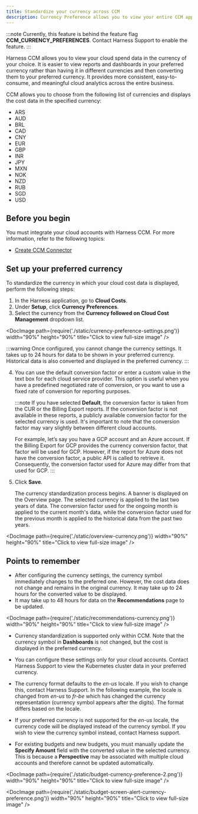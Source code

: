 ```yaml
---
title: Standardize your currency across CCM
description: Currency Preference allows you to view your entire CCM application in your preferred currency for different cloud providers. 
---
```



:::note
Currently, this feature is behind the feature flag **CCM_CURRENCY_PREFERENCES**. Contact Harness Support to enable the feature.
:::

Harness CCM allows you to view your cloud spend data in the currency of your choice. It is easier to view reports and dashboards in your preferred currency rather than having it in different currencies and then converting them to your preferred currency. It provides more consistent, easy-to-consume, and meaningful cloud analytics across the entire business. 

CCM allows you to choose from the following list of currencies and displays the cost data in the specified currency:

  - ARS
  - AUD
  - BRL
  - CAD
  - CNY
  - EUR
  - GBP
  - INR
  - JPY
  - MXN
  - NOK
  - NZD
  - RUB
  - SGD
  - USD

## Before you begin

You must integrate your cloud accounts with Harness CCM. For more information, refer to the following topics:

- [Create CCM Connector](/docs/cloud-cost-management/get-started#aws)

## Set up your preferred currency 

To standardize the currency in which your cloud cost data is displayed, perform the following steps:

1. In the Harness application, go to **Cloud Costs**. 
2. Under **Setup**, click **Currency Preferences**.
3. Select the currency from the **Currency followed on Cloud Cost Management** dropdown list.

<DocImage path={require('./static/currency-preference-settings.png')} width="90%" height="90%" title="Click to view full-size image" />


:::warning
Once configured, you cannot change the currency settings. It takes up to 24 hours for data to be shown in your preferred currency. Historical data is also converted and displayed in the preferred currency.
:::

4. You can use the default conversion factor or enter a custom value in the text box for each cloud service provider. This option is useful when you have a predefined negotiated rate of conversion, or you want to use a fixed rate of conversion for reporting purposes.

  
    :::note
    If you have selected **Default**, the conversion factor is taken from the CUR or the Billing Export reports. If the conversion factor is not available in these reports, a publicly available conversion factor for the selected currency is used. It's important to note that the conversion factor may vary slightly between different cloud accounts.

    For example, let’s say you have a GCP account and an Azure account. If the Billing Export for GCP provides the currency conversion factor, that factor will be used for GCP. However, if the report for Azure does not have the conversion factor, a public API is called to retrieve it. Consequently, the conversion factor used for Azure may differ from that used for GCP.
    :::

5. Click **Save**. 
  
    The currency standardization process begins. A banner is displayed on the Overview page. The selected currency is applied to the last two years of data. The conversion factor used for the ongoing month is applied to the current month's data, while the conversion factor used for the previous month is applied to the historical data from the past two years.

<DocImage path={require('./static/overview-currency.png')} width="90%" height="90%" title="Click to view full-size image" />


## Points to remember

* After configuring the currency settings, the currency symbol immediately changes to the preferred one. However, the cost data does not change and remains in the original currency. It may take up to 24 hours for the converted value to be displayed.
* It may take up to 48 hours for data on the **Recommendations** page to be updated.

<DocImage path={require('./static/recommendations-currency.png')} width="90%" height="90%" title="Click to view full-size image" />

* Currency standardization is supported only within CCM. Note that the currency symbol in **Dashboards** is not changed, but the cost is displayed in the preferred currency.
* You can configure these settings only for your cloud accounts. Contact Harness Support to view the Kubernetes cluster data in your preferred currency.
* The currency format defaults to the _en-us_ locale. If you wish to change this, contact Harness Support.
  In the following example, the locale is changed from _en-us_ to _fr-be_ which has changed the currency representation (currency symbol appears after the digits).
  The format differs based on the locale.

* If your preferred currency is not supported for the _en-us_ locale, the currency code will be displayed instead of the currency symbol. If you wish to view the currency symbol instead, contact Harness support.

* For existing budgets and new budgets, you must manually update the **Specify Amount** field with the converted value in the selected currency. This is because a **Perspective** may be associated with multiple cloud accounts and therefore cannot be updated automatically.

<DocImage path={require('./static/budget-currency-preference-2.png')} width="90%" height="90%" title="Click to view full-size image" />

<DocImage path={require('./static/budget-screen-alert-currency-preference.png')} width="90%" height="90%" title="Click to view full-size image" />



